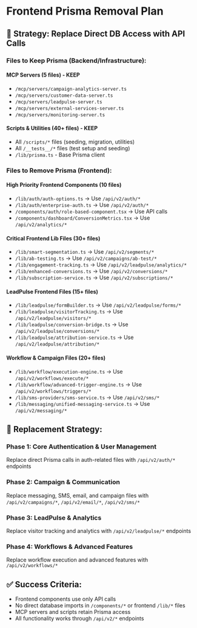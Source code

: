# Frontend Prisma Removal Plan

## 🎯 **Strategy: Replace Direct DB Access with API Calls**

### **Files to Keep Prisma (Backend/Infrastructure):**

#### MCP Servers (5 files) - KEEP
- `/mcp/servers/campaign-analytics-server.ts`
- `/mcp/servers/customer-data-server.ts` 
- `/mcp/servers/leadpulse-server.ts`
- `/mcp/servers/external-services-server.ts`
- `/mcp/servers/monitoring-server.ts`

#### Scripts & Utilities (40+ files) - KEEP
- All `/scripts/*` files (seeding, migration, utilities)
- All `/__tests__/*` files (test setup and seeding)
- `/lib/prisma.ts` - Base Prisma client

### **Files to Remove Prisma (Frontend):**

#### High Priority Frontend Components (10 files)
- `/lib/auth/auth-options.ts` → Use `/api/v2/auth/*`
- `/lib/auth/enterprise-auth.ts` → Use `/api/v2/auth/*`
- `/components/auth/role-based-component.tsx` → Use API calls
- `/components/dashboard/ConversionMetrics.tsx` → Use `/api/v2/analytics/*`

#### Critical Frontend Lib Files (30+ files)
- `/lib/smart-segmentation.ts` → Use `/api/v2/segments/*`
- `/lib/ab-testing.ts` → Use `/api/v2/campaigns/ab-test/*`
- `/lib/engagement-tracking.ts` → Use `/api/v2/leadpulse/analytics/*`
- `/lib/enhanced-conversions.ts` → Use `/api/v2/conversions/*`
- `/lib/subscription-service.ts` → Use `/api/v2/subscriptions/*`

#### LeadPulse Frontend Files (15+ files)
- `/lib/leadpulse/formBuilder.ts` → Use `/api/v2/leadpulse/forms/*`
- `/lib/leadpulse/visitorTracking.ts` → Use `/api/v2/leadpulse/visitors/*`
- `/lib/leadpulse/conversion-bridge.ts` → Use `/api/v2/leadpulse/conversions/*`
- `/lib/leadpulse/attribution-service.ts` → Use `/api/v2/leadpulse/attribution/*`

#### Workflow & Campaign Files (20+ files)
- `/lib/workflow/execution-engine.ts` → Use `/api/v2/workflows/execute/*`
- `/lib/workflow/advanced-trigger-engine.ts` → Use `/api/v2/workflows/triggers/*`
- `/lib/sms-providers/sms-service.ts` → Use `/api/v2/sms/*`
- `/lib/messaging/unified-messaging-service.ts` → Use `/api/v2/messaging/*`

## 🔄 **Replacement Strategy:**

### Phase 1: Core Authentication & User Management
Replace direct Prisma calls in auth-related files with `/api/v2/auth/*` endpoints

### Phase 2: Campaign & Communication
Replace messaging, SMS, email, and campaign files with `/api/v2/campaigns/*`, `/api/v2/email/*`, `/api/v2/sms/*`

### Phase 3: LeadPulse & Analytics  
Replace visitor tracking and analytics with `/api/v2/leadpulse/*` endpoints

### Phase 4: Workflows & Advanced Features
Replace workflow execution and advanced features with `/api/v2/workflows/*`

## ✅ **Success Criteria:**
- Frontend components use only API calls
- No direct database imports in `/components/*` or frontend `/lib/*` files
- MCP servers and scripts retain Prisma access
- All functionality works through `/api/v2/*` endpoints